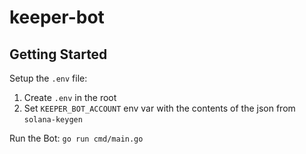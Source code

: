# keeper-bot

## Getting Started
Setup the `.env` file:

1. Create `.env` in the root
2. Set `KEEPER_BOT_ACCOUNT` env var with the contents of the json from `solana-keygen`

Run the Bot: `go run cmd/main.go`